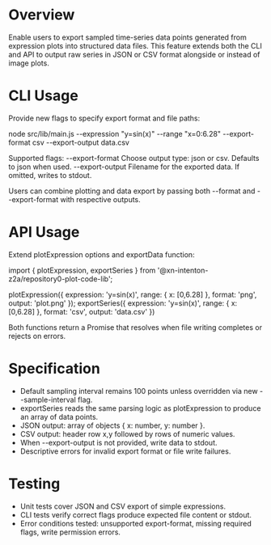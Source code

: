 # Overview
Enable users to export sampled time-series data points generated from expression plots into structured data files. This feature extends both the CLI and API to output raw series in JSON or CSV format alongside or instead of image plots.

# CLI Usage
Provide new flags to specify export format and file paths:

node src/lib/main.js --expression "y=sin(x)" --range "x=0:6.28" --export-format csv --export-output data.csv

Supported flags:
--export-format  Choose output type: json or csv. Defaults to json when used.
--export-output  Filename for the exported data. If omitted, writes to stdout.

Users can combine plotting and data export by passing both --format and --export-format with respective outputs.

# API Usage
Extend plotExpression options and exportData function:

import { plotExpression, exportSeries } from '@xn-intenton-z2a/repository0-plot-code-lib';

plotExpression({ expression: 'y=sin(x)', range: { x: [0,6.28] }, format: 'png', output: 'plot.png' });
exportSeries({ expression: 'y=sin(x)', range: { x: [0,6.28] }, format: 'csv', output: 'data.csv' })

Both functions return a Promise that resolves when file writing completes or rejects on errors.

# Specification
- Default sampling interval remains 100 points unless overridden via new --sample-interval flag.
- exportSeries reads the same parsing logic as plotExpression to produce an array of data points.
- JSON output: array of objects { x: number, y: number }.
- CSV output: header row x,y followed by rows of numeric values.
- When --export-output is not provided, write data to stdout.
- Descriptive errors for invalid export format or file write failures.

# Testing
- Unit tests cover JSON and CSV export of simple expressions.
- CLI tests verify correct flags produce expected file content or stdout.
- Error conditions tested: unsupported export-format, missing required flags, write permission errors.